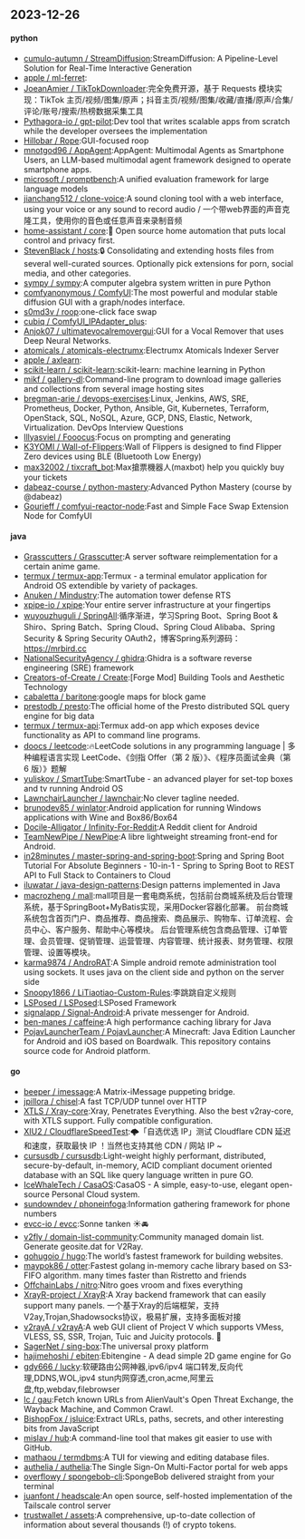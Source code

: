 ## 2023-12-26

#### python
* [cumulo-autumn / StreamDiffusion](https://github.com/cumulo-autumn/StreamDiffusion):StreamDiffusion: A Pipeline-Level Solution for Real-Time Interactive Generation
* [apple / ml-ferret](https://github.com/apple/ml-ferret):
* [JoeanAmier / TikTokDownloader](https://github.com/JoeanAmier/TikTokDownloader):完全免费开源，基于 Requests 模块实现：TikTok 主页/视频/图集/原声；抖音主页/视频/图集/收藏/直播/原声/合集/评论/账号/搜索/热榜数据采集工具
* [Pythagora-io / gpt-pilot](https://github.com/Pythagora-io/gpt-pilot):Dev tool that writes scalable apps from scratch while the developer oversees the implementation
* [Hillobar / Rope](https://github.com/Hillobar/Rope):GUI-focused roop
* [mnotgod96 / AppAgent](https://github.com/mnotgod96/AppAgent):AppAgent: Multimodal Agents as Smartphone Users, an LLM-based multimodal agent framework designed to operate smartphone apps.
* [microsoft / promptbench](https://github.com/microsoft/promptbench):A unified evaluation framework for large language models
* [jianchang512 / clone-voice](https://github.com/jianchang512/clone-voice):A sound cloning tool with a web interface, using your voice or any sound to record audio / 一个带web界面的声音克隆工具，使用你的音色或任意声音来录制音频
* [home-assistant / core](https://github.com/home-assistant/core):🏡 Open source home automation that puts local control and privacy first.
* [StevenBlack / hosts](https://github.com/StevenBlack/hosts):🔒 Consolidating and extending hosts files from several well-curated sources. Optionally pick extensions for porn, social media, and other categories.
* [sympy / sympy](https://github.com/sympy/sympy):A computer algebra system written in pure Python
* [comfyanonymous / ComfyUI](https://github.com/comfyanonymous/ComfyUI):The most powerful and modular stable diffusion GUI with a graph/nodes interface.
* [s0md3v / roop](https://github.com/s0md3v/roop):one-click face swap
* [cubiq / ComfyUI_IPAdapter_plus](https://github.com/cubiq/ComfyUI_IPAdapter_plus):
* [Anjok07 / ultimatevocalremovergui](https://github.com/Anjok07/ultimatevocalremovergui):GUI for a Vocal Remover that uses Deep Neural Networks.
* [atomicals / atomicals-electrumx](https://github.com/atomicals/atomicals-electrumx):Electrumx Atomicals Indexer Server
* [apple / axlearn](https://github.com/apple/axlearn):
* [scikit-learn / scikit-learn](https://github.com/scikit-learn/scikit-learn):scikit-learn: machine learning in Python
* [mikf / gallery-dl](https://github.com/mikf/gallery-dl):Command-line program to download image galleries and collections from several image hosting sites
* [bregman-arie / devops-exercises](https://github.com/bregman-arie/devops-exercises):Linux, Jenkins, AWS, SRE, Prometheus, Docker, Python, Ansible, Git, Kubernetes, Terraform, OpenStack, SQL, NoSQL, Azure, GCP, DNS, Elastic, Network, Virtualization. DevOps Interview Questions
* [lllyasviel / Fooocus](https://github.com/lllyasviel/Fooocus):Focus on prompting and generating
* [K3YOMI / Wall-of-Flippers](https://github.com/K3YOMI/Wall-of-Flippers):Wall of Flippers is designed to find Flipper Zero devices using BLE (Bluetooth Low Energy)
* [max32002 / tixcraft_bot](https://github.com/max32002/tixcraft_bot):Max搶票機器人(maxbot) help you quickly buy your tickets
* [dabeaz-course / python-mastery](https://github.com/dabeaz-course/python-mastery):Advanced Python Mastery (course by @dabeaz)
* [Gourieff / comfyui-reactor-node](https://github.com/Gourieff/comfyui-reactor-node):Fast and Simple Face Swap Extension Node for ComfyUI

#### java
* [Grasscutters / Grasscutter](https://github.com/Grasscutters/Grasscutter):A server software reimplementation for a certain anime game.
* [termux / termux-app](https://github.com/termux/termux-app):Termux - a terminal emulator application for Android OS extendible by variety of packages.
* [Anuken / Mindustry](https://github.com/Anuken/Mindustry):The automation tower defense RTS
* [xpipe-io / xpipe](https://github.com/xpipe-io/xpipe):Your entire server infrastructure at your fingertips
* [wuyouzhuguli / SpringAll](https://github.com/wuyouzhuguli/SpringAll):循序渐进，学习Spring Boot、Spring Boot & Shiro、Spring Batch、Spring Cloud、Spring Cloud Alibaba、Spring Security & Spring Security OAuth2，博客Spring系列源码：https://mrbird.cc
* [NationalSecurityAgency / ghidra](https://github.com/NationalSecurityAgency/ghidra):Ghidra is a software reverse engineering (SRE) framework
* [Creators-of-Create / Create](https://github.com/Creators-of-Create/Create):[Forge Mod] Building Tools and Aesthetic Technology
* [cabaletta / baritone](https://github.com/cabaletta/baritone):google maps for block game
* [prestodb / presto](https://github.com/prestodb/presto):The official home of the Presto distributed SQL query engine for big data
* [termux / termux-api](https://github.com/termux/termux-api):Termux add-on app which exposes device functionality as API to command line programs.
* [doocs / leetcode](https://github.com/doocs/leetcode):🔥LeetCode solutions in any programming language | 多种编程语言实现 LeetCode、《剑指 Offer（第 2 版）》、《程序员面试金典（第 6 版）》题解
* [yuliskov / SmartTube](https://github.com/yuliskov/SmartTube):SmartTube - an advanced player for set-top boxes and tv running Android OS
* [LawnchairLauncher / lawnchair](https://github.com/LawnchairLauncher/lawnchair):No clever tagline needed.
* [brunodev85 / winlator](https://github.com/brunodev85/winlator):Android application for running Windows applications with Wine and Box86/Box64
* [Docile-Alligator / Infinity-For-Reddit](https://github.com/Docile-Alligator/Infinity-For-Reddit):A Reddit client for Android
* [TeamNewPipe / NewPipe](https://github.com/TeamNewPipe/NewPipe):A libre lightweight streaming front-end for Android.
* [in28minutes / master-spring-and-spring-boot](https://github.com/in28minutes/master-spring-and-spring-boot):Spring and Spring Boot Tutorial For Absolute Beginners - 10-in-1 - Spring to Spring Boot to REST API to Full Stack to Containers to Cloud
* [iluwatar / java-design-patterns](https://github.com/iluwatar/java-design-patterns):Design patterns implemented in Java
* [macrozheng / mall](https://github.com/macrozheng/mall):mall项目是一套电商系统，包括前台商城系统及后台管理系统，基于SpringBoot+MyBatis实现，采用Docker容器化部署。 前台商城系统包含首页门户、商品推荐、商品搜索、商品展示、购物车、订单流程、会员中心、客户服务、帮助中心等模块。 后台管理系统包含商品管理、订单管理、会员管理、促销管理、运营管理、内容管理、统计报表、财务管理、权限管理、设置等模块。
* [karma9874 / AndroRAT](https://github.com/karma9874/AndroRAT):A Simple android remote administration tool using sockets. It uses java on the client side and python on the server side
* [Snoopy1866 / LiTiaotiao-Custom-Rules](https://github.com/Snoopy1866/LiTiaotiao-Custom-Rules):李跳跳自定义规则
* [LSPosed / LSPosed](https://github.com/LSPosed/LSPosed):LSPosed Framework
* [signalapp / Signal-Android](https://github.com/signalapp/Signal-Android):A private messenger for Android.
* [ben-manes / caffeine](https://github.com/ben-manes/caffeine):A high performance caching library for Java
* [PojavLauncherTeam / PojavLauncher](https://github.com/PojavLauncherTeam/PojavLauncher):A Minecraft: Java Edition Launcher for Android and iOS based on Boardwalk. This repository contains source code for Android platform.

#### go
* [beeper / imessage](https://github.com/beeper/imessage):A Matrix-iMessage puppeting bridge.
* [jpillora / chisel](https://github.com/jpillora/chisel):A fast TCP/UDP tunnel over HTTP
* [XTLS / Xray-core](https://github.com/XTLS/Xray-core):Xray, Penetrates Everything. Also the best v2ray-core, with XTLS support. Fully compatible configuration.
* [XIU2 / CloudflareSpeedTest](https://github.com/XIU2/CloudflareSpeedTest):🌩「自选优选 IP」测试 Cloudflare CDN 延迟和速度，获取最快 IP ！当然也支持其他 CDN / 网站 IP ~
* [cursusdb / cursusdb](https://github.com/cursusdb/cursusdb):Light-weight highly performant, distributed, secure-by-default, in-memory, ACID compliant document oriented database with an SQL like query language written in pure GO.
* [IceWhaleTech / CasaOS](https://github.com/IceWhaleTech/CasaOS):CasaOS - A simple, easy-to-use, elegant open-source Personal Cloud system.
* [sundowndev / phoneinfoga](https://github.com/sundowndev/phoneinfoga):Information gathering framework for phone numbers
* [evcc-io / evcc](https://github.com/evcc-io/evcc):Sonne tanken ☀️🚘
* [v2fly / domain-list-community](https://github.com/v2fly/domain-list-community):Community managed domain list. Generate geosite.dat for V2Ray.
* [gohugoio / hugo](https://github.com/gohugoio/hugo):The world’s fastest framework for building websites.
* [maypok86 / otter](https://github.com/maypok86/otter):Fastest golang in-memory cache library based on S3-FIFO algorithm. many times faster than Ristretto and friends
* [OffchainLabs / nitro](https://github.com/OffchainLabs/nitro):Nitro goes vroom and fixes everything
* [XrayR-project / XrayR](https://github.com/XrayR-project/XrayR):A Xray backend framework that can easily support many panels. 一个基于Xray的后端框架，支持V2ay,Trojan,Shadowsocks协议，极易扩展，支持多面板对接
* [v2rayA / v2rayA](https://github.com/v2rayA/v2rayA):A web GUI client of Project V which supports VMess, VLESS, SS, SSR, Trojan, Tuic and Juicity protocols. 🚀
* [SagerNet / sing-box](https://github.com/SagerNet/sing-box):The universal proxy platform
* [hajimehoshi / ebiten](https://github.com/hajimehoshi/ebiten):Ebitengine - A dead simple 2D game engine for Go
* [gdy666 / lucky](https://github.com/gdy666/lucky):软硬路由公网神器,ipv6/ipv4 端口转发,反向代理,DDNS,WOL,ipv4 stun内网穿透,cron,acme,阿里云盘,ftp,webdav,filebrowser
* [lc / gau](https://github.com/lc/gau):Fetch known URLs from AlienVault's Open Threat Exchange, the Wayback Machine, and Common Crawl.
* [BishopFox / jsluice](https://github.com/BishopFox/jsluice):Extract URLs, paths, secrets, and other interesting bits from JavaScript
* [mislav / hub](https://github.com/mislav/hub):A command-line tool that makes git easier to use with GitHub.
* [mathaou / termdbms](https://github.com/mathaou/termdbms):A TUI for viewing and editing database files.
* [authelia / authelia](https://github.com/authelia/authelia):The Single Sign-On Multi-Factor portal for web apps
* [overflowy / spongebob-cli](https://github.com/overflowy/spongebob-cli):SpongeBob delivered straight from your terminal
* [juanfont / headscale](https://github.com/juanfont/headscale):An open source, self-hosted implementation of the Tailscale control server
* [trustwallet / assets](https://github.com/trustwallet/assets):A comprehensive, up-to-date collection of information about several thousands (!) of crypto tokens.
